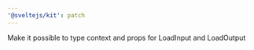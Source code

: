 ```yaml
---
'@sveltejs/kit': patch
---
```


Make it possible to type context and props for LoadInput and LoadOutput
